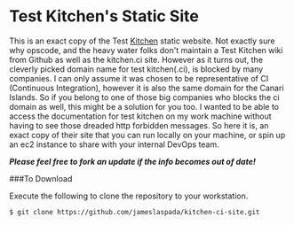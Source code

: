 # Test Kitchen's Static Site
This is an exact copy of the Test [Kitchen](http://kitchen.ci) static website. Not exactly sure why opscode, and the heavy water folks don't maintain a Test Kitchen wiki from Github as well as the kitchen.ci site. However as it turns out, the cleverly picked domain name for test kitchen(.ci), is blocked by many companies. I can only assume it was chosen to be representative of CI (Continuous Integration), however it is also the same domain for the Canari Islands. So if you belong to one of those big companies who blocks the ci domain as well, this might be a solution for you too. I wanted to be able to access the documentation for test kitchen on my work machine without having to see those dreaded http forbidden messages. So here it is, an exact copy of their site that you can run locally on your machine, or spin up an ec2 instance to share with your internal DevOps team. 

**_Please feel free to fork an update if the info becomes out of date!_**

###To Download

Execute the following to clone the repository to your workstation. 

    $ git clone https://github.com/jameslaspada/kitchen-ci-site.git
